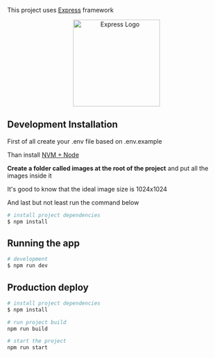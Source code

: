 This project uses [Express](https://expressjs.com/pt-br/) framework

<p align="center">
  <a href="https://expressjs.com/pt-br/" target="blank"><img src="https://encrypted-tbn0.gstatic.com/images?q=tbn:ANd9GcQLA972a1NXwGHTIpgjxpRdu1DD5te1evggDgjNvM_FcbtGxaPYrHbV27RNzJSA_ZhrY28&usqp=CAU" width="200" alt="Express Logo" /></a>
</p>

## Development Installation

First of all create your .env file based on .env.example

Than install [NVM + Node](https://fabiojanio.medium.com/nvm-gerencie-m%C3%BAltiplas-instala%C3%A7%C3%B5es-do-node-js-6fcd0f13aaf7)

**Create a folder called images at the root of the project** and put all the images inside it

It's good to know that the ideal image size is 1024x1024

And last but not least run the command below

```bash
# install project dependencies
$ npm install
```

## Running the app

```bash
# development
$ npm run dev
```

## Production deploy

```bash
# install project dependencies
$ npm install

# run project build
npm run build

# start the project
npm run start
```
